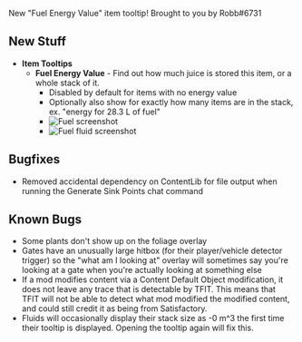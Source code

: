 New "Fuel Energy Value" item tooltip! Brought to you by Robb#6731




## New Stuff

- **Item Tooltips**
  - **Fuel Energy Value** - Find out how much juice is stored this item, or a whole stack of it.
    - Disabled by default for items with no energy value
    - Optionally also show for exactly how many items are in the stack, ex. "energy for 28.3 L of fuel"
    - ![Fuel screenshot](https://i.imgur.com/HcXSDnj.png)
    - ![Fuel fluid screenshot](https://i.imgur.com/2c7vJHh.png)

## Bugfixes

- Removed accidental dependency on ContentLib for file output when running the Generate Sink Points chat command

## Known Bugs

- Some plants don't show up on the foliage overlay
- Gates have an unusually large hitbox (for their player/vehicle detector trigger) so the "what am I looking at" overlay will sometimes say you're looking at a gate when you're actually looking at something else
- If a mod modifies content via a Content Default Object modification, it does not leave any trace that is detectable by TFIT. This means that TFIT will not be able to detect what mod modified the modified content, and could still credit it as being from Satisfactory.
- Fluids will occasionally display their stack size as -0 m^3 the first time their tooltip is displayed. Opening the tooltip again will fix this.

